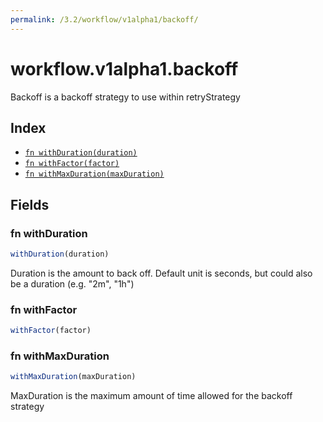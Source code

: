 ```yaml
---
permalink: /3.2/workflow/v1alpha1/backoff/
---
```


# workflow.v1alpha1.backoff

Backoff is a backoff strategy to use within retryStrategy

## Index

* [`fn withDuration(duration)`](#fn-withduration)
* [`fn withFactor(factor)`](#fn-withfactor)
* [`fn withMaxDuration(maxDuration)`](#fn-withmaxduration)

## Fields

### fn withDuration

```ts
withDuration(duration)
```

Duration is the amount to back off. Default unit is seconds, but could also be a duration (e.g. "2m", "1h")

### fn withFactor

```ts
withFactor(factor)
```



### fn withMaxDuration

```ts
withMaxDuration(maxDuration)
```

MaxDuration is the maximum amount of time allowed for the backoff strategy